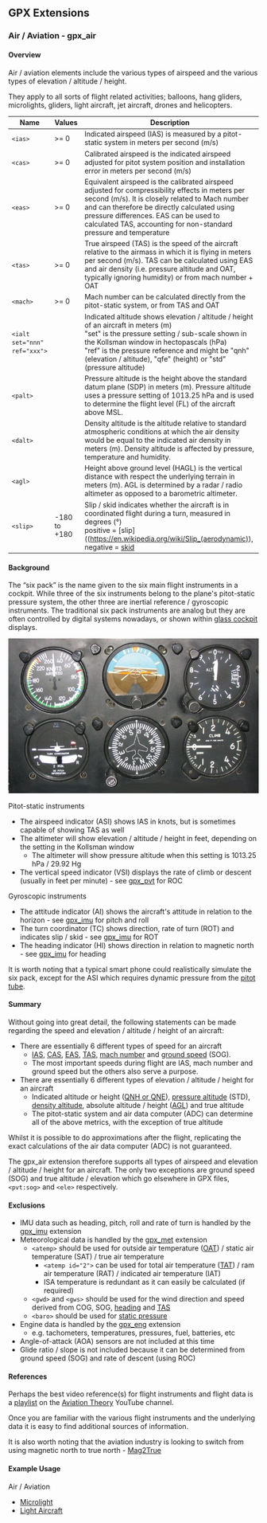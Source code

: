 ## GPX Extensions

### Air / Aviation - gpx_air

#### Overview

Air / aviation elements include the various types of airspeed and the various types of elevation / altitude / height.

They apply to all sorts of flight related activities; balloons, hang gliders, microlights, gliders, light aircraft, jet aircraft, drones and helicopters.


| Name                         | Values       | Description                                                  |
| ---------------------------- | ------------ | ------------------------------------------------------------ |
| `<ias>`                      | >= 0         | Indicated airspeed (IAS) is measured by a pitot-static system in meters per second (m/s) |
| `<cas>`                      | >= 0         | Calibrated airspeed is the indicated airspeed adjusted for pitot system position and installation error in meters per second (m/s) |
| `<eas>`                      | >= 0         | Equivalent airspeed is the calibrated airspeed adjusted for compressibility effects in meters per second (m/s). It is closely related to Mach number and can therefore be directly calculated using pressure differences. EAS can be used to calculated TAS, accounting for non-standard pressure and temperature |
| `<tas>`                      | >= 0         | True airspeed (TAS) is the speed of the aircraft relative to the airmass in which it is flying in meters per second (m/s). TAS can be calculated using EAS and air density (i.e. pressure altitude and OAT, typically ignoring humidity) or from mach number + OAT |
| `<mach>`                     | >= 0         | Mach number can be calculated directly from the pitot-static system, or from TAS and OAT |
| `<ialt set="nnn" ref="xxx">` |              | Indicated altitude shows elevation / altitude / height of an aircraft in meters (m)<br />"set" is the pressure setting / sub-scale shown in the Kollsman window in hectopascals (hPa)<br />"ref" is the pressure reference and might be "qnh" (elevation / altitude), "qfe" (height) or "std" (pressure altitude) |
| `<palt>`                     |              | Pressure altitude is the height above the standard datum plane (SDP) in meters (m). Pressure altitude uses a pressure setting of 1013.25 hPa and is used to determine the flight level (FL) of the aircraft above MSL. |
| `<dalt>`                     |              | Density altitude is the altitude relative to standard atmospheric conditions at which the air density would be equal to the indicated air density in meters (m). Density altitude is affected by pressure, temperature and humidity. |
| `<agl>`                      |              | Height above ground level (HAGL) is the vertical distance with respect the underlying terrain in meters (m). AGL is determined by a radar / radio altimeter as opposed to a barometric altimeter. |
| `<slip>`                     | -180 to +180 | Slip / skid indicates whether the aircraft is in coordinated flight during a turn, measured in degrees (°)<br />positive = [slip]((https://en.wikipedia.org/wiki/Slip_(aerodynamic)), negative = [skid](https://en.wikipedia.org/wiki/Skid_(aerodynamic)) |



#### Background

The “six pack” is the name given to the six main flight instruments in a cockpit. While three of the six instruments belong to the plane's pitot-static pressure system, the other three are inertial reference / gyroscopic instruments. The traditional six pack instruments are analog but they are often controlled by digital systems nowadays, or shown within [glass cockpit](https://en.wikipedia.org/wiki/Glass_cockpit) displays.

![six pack](img/Six_Pack_flight_instruments.jpg)

Pitot-static instruments

- The airspeed indicator (ASI) shows IAS in knots, but is sometimes capable of showing TAS as well
- The altimeter will show elevation / altitude / height in feet, depending on the setting in the Kollsman window
  - The altimeter will show pressure altitude when this setting is 1013.25 hPa / 29.92 Hg
- The vertical speed indicator (VSI) displays the rate of climb or descent (usually in feet per minute) - see [gpx_pvt](../gpx_pvt/README.md) for ROC

Gyroscopic instruments

- The attitude indicator (AI) shows the aircraft's attitude in relation to the horizon - see [gpx_imu](../gpx_imu/README.md) for pitch and roll
- The turn coordinator (TC) shows direction, rate of turn (ROT) and indicates slip / skid - see [gpx_imu](../gpx_imu/README.md) for ROT
- The heading indicator (HI) shows direction in relation to magnetic north -  see [gpx_imu](../gpx_imu/README.md) for heading

It is worth noting that a typical smart phone could realistically simulate the six pack, except for the ASI which requires dynamic pressure from the [pitot tube](https://en.wikipedia.org/wiki/Pitot_tube).



#### Summary

Without going into great detail, the following statements can be made regarding the speed and elevation / altitude / height of an aircraft:

- There are essentially 6 different types of speed for an aircraft
  - [IAS](https://en.wikipedia.org/wiki/Indicated_airspeed), [CAS](https://en.wikipedia.org/wiki/Calibrated_airspeed), [EAS](https://en.wikipedia.org/wiki/Equivalent_airspeed), [TAS](https://en.wikipedia.org/wiki/True_airspeed), [mach number](https://en.wikipedia.org/wiki/Mach_number) and [ground speed](https://en.wikipedia.org/wiki/Ground_speed) (SOG).
  - The most important speeds during flight are IAS, mach number and ground speed but the others also serve a purpose.
- There are essentially 6 different types of elevation / altitude / height for an aircraft
  - Indicated altitude or height ([QNH or QNE](https://en.wikipedia.org/wiki/Altimeter_setting)), [pressure altitude](https://en.wikipedia.org/wiki/Pressure_altitude) (STD), [density altitude](https://en.wikipedia.org/wiki/Density_altitude), absolute altitude / height ([AGL](https://en.wikipedia.org/wiki/Height_above_ground_level)) and true altitude
  - The pitot-static system and air data computer (ADC) can determine all of the above metrics, with the exception of true altitude

Whilst it is possible to do approximations after the flight, replicating the exact calculations of the air data computer (ADC) is not guaranteed.

The gpx_air extension therefore supports all types of airspeed and elevation / altitude / height for an aircraft. The only two exceptions are ground speed (SOG) and true altitude / elevation which go elsewhere in GPX files, `<pvt:sog>` and `<ele>` respectively.



#### Exclusions

- IMU data such as heading, pitch, roll and rate of turn is handled by the [gpx_imu](../gpx_imu/README.md) extension
- Meteorological data is handled by the [gpx_met](../gpx_met/README.md) extension
  - `<atemp>` should be used for outside air temperature ([OAT](https://en.wikipedia.org/wiki/Outside_air_temperature)) / static air temperature (SAT) / true air temperature
    - `<atemp id="2">` can be used for total air temperature ([TAT](https://en.wikipedia.org/wiki/Total_air_temperature)) / ram air temperature (RAT) / indicated air temperature (IAT)
    - ISA temperature is redundant as it can easily be calculated (if required)
  - `<gwd>` and `<gws>` should be used for the wind direction and speed derived from COG, SOG, [heading](https://en.wikipedia.org/wiki/Heading_(navigation)) and [TAS](https://en.wikipedia.org/wiki/True_airspeed)
  - `<baro>` should be used for [static pressure](https://en.wikipedia.org/wiki/Static_pressure)
- Engine data is handled by the [gpx_eng](../gpx_eng/README.md) extension
  - e.g. tachometers, temperatures, pressures, fuel, batteries, etc
- Angle-of-attack (AOA) sensors are not included at this time
- Glide ratio / slope is not included because it can be determined from ground speed (SOG) and rate of descent (using ROC)



#### References

Perhaps the best video reference(s) for flight instruments and flight data is a [playlist](https://www.youtube.com/playlist?list=PLJ-0SVdtegU-SS5Kp12Yw70iJbx4ApHhD) on the [Aviation Theory](https://www.youtube.com/@AviationTheory) YouTube channel.

Once you are familiar with the various flight instruments and the underlying data it is easy to find additional sources of information.

It is also worth noting that the aviation industry is looking to switch from using magnetic north to true north - [Mag2True](https://www.aerosociety.com/news/time-for-a-change-of-direction)



#### Example Usage

Air / Aviation

- [Microlight](../examples/air/microlight.md)
- [Light Aircraft](../examples/air/aircraft.md) 

